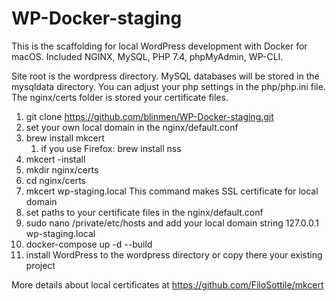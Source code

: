 # WP-Docker-staging

This is the scaffolding for local WordPress development with Docker for macOS. Included NGINX, MySQL, PHP 7.4, phpMyAdmin, WP-CLI.

Site root is the wordpress directory. MySQL databases will be stored in the mysqldata directory. You can adjust your php settings in the php/php.ini file. The nginx/certs folder is stored your certificate files.

1. git clone https://github.com/blinmen/WP-Docker-staging.git
2. set your own local domain in the nginx/default.conf
3. brew install mkcert 
   1. if you use Firefox: brew install nss 
4. mkcert -install
5. mkdir nginx/certs
6. cd nginx/certs
7. mkcert wp-staging.local This command makes SSL certificate for local domain 
8. set paths to your certificate files in the nginx/default.conf
9. sudo nano /private/etc/hosts and add your local domain string 127.0.0.1       wp-staging.local
10. docker-compose up -d --build
11. install WordPress to the wordpress directory or copy there your existing project

More details about local certificates at https://github.com/FiloSottile/mkcert